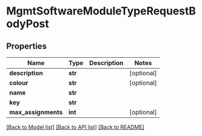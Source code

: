 # MgmtSoftwareModuleTypeRequestBodyPost

## Properties
Name | Type | Description | Notes
------------ | ------------- | ------------- | -------------
**description** | **str** |  | [optional] 
**colour** | **str** |  | [optional] 
**name** | **str** |  | 
**key** | **str** |  | 
**max_assignments** | **int** |  | [optional] 

[[Back to Model list]](../README.md#documentation-for-models) [[Back to API list]](../README.md#documentation-for-api-endpoints) [[Back to README]](../README.md)

